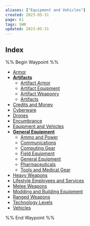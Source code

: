 ```yaml
---
aliases: ["Equipment and Vehicles"]
created: 2023-05-31
page: 61
tags: SWN
updated: 2023-05-31
---
```




## Index

%% Begin Waypoint %%
- [Armor](./Armor.md)
- **[Artifacts](./Artifacts/Artifacts.md)**
	- [Artifact Armor](./Artifacts/Artifact%20Armor.md)
	- [Artifact Equipment](./Artifacts/Artifact%20Equipment.md)
	- [Artifact Weaponry](./Artifacts/Artifact%20Weaponry.md)
	- [Artifacts](./Artifacts/Artifacts.md)
- [Credits and Money](./Credits%20and%20Money.md)
- [Cyberware](./Cyberware.md)
- [Drones](./Drones.md)
- [Encumbrance](./Encumbrance.md)
- [Equipment and Vehicles](./Equipment%20and%20Vehicles.md)
- **[General Equipment](./General%20Equipment/General%20Equipment.md)**
	- [Ammo and Power](./General%20Equipment/Ammo%20and%20Power.md)
	- [Communications](./General%20Equipment/Communications.md)
	- [Computing Gear](./General%20Equipment/Computing%20Gear.md)
	- [Field Equipment](./General%20Equipment/Field%20Equipment.md)
	- [General Equipment](./General%20Equipment/General%20Equipment.md)
	- [Pharmaceuticals](./General%20Equipment/Pharmaceuticals.md)
	- [Tools and Medical Gear](./General%20Equipment/Tools%20and%20Medical%20Gear.md)
- [Heavy Weapons](./Heavy%20Weapons.md)
- [Lifestyle Employees and Services](./Lifestyle%20Employees%20and%20Services.md)
- [Melee Weapons](./Melee%20Weapons.md)
- [Modding and Building Equipment](./Modding%20and%20Building%20Equipment.md)
- [Ranged Weapons](./Ranged%20Weapons.md)
- [Technology Levels](./Technology%20Levels.md)
- [Vehicles](./Vehicles.md)

%% End Waypoint %%
